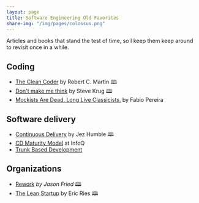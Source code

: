 ```yaml
---
layout: page
title: Software Engineering Old Favorites
share-img: "/img/pages/colossus.png"
---
```


Articles and books that stand the test of time, so I keep them keep around to revisit once in a while.

## Coding

- [The Clean Coder](https://www.amazon.com/Clean-Coder-Conduct-Professional-Programmers/dp/0137081073) by Robert C. Martin 🕮
- [Don't make me think](https://www.amazon.com/Dont-Make-Me-Think-Usability/dp/0321344758) by Steve Krug 🕮
- [Mockists Are Dead. Long Live Classicists.](https://www.thoughtworks.com/insights/blog/mockists-are-dead-long-live-classicists) by Fabio Pereira

## Software delivery

- [Continuous Delivery](https://www.amazon.com/Continuous-Delivery-Deployment-Automation-Addison-Wesley/dp/0321601912) by Jez Humble 🕮
- [CD Maturity Model](https://www.infoq.com/articles/Continuous-Delivery-Maturity-Model) at InfoQ
- [Trunk Based Development](https://trunkbaseddevelopment.com/)

## Organizations

- [Rework](https://www.amazon.com/Rework-/dp/0307463745) *by Jason Fried* 🕮
- [The Lean Startup](https://www.amazon.com/Lean-Startup-Entrepreneurs-Continuous-Innovation/dp/0307887898) by Eric Ries 🕮